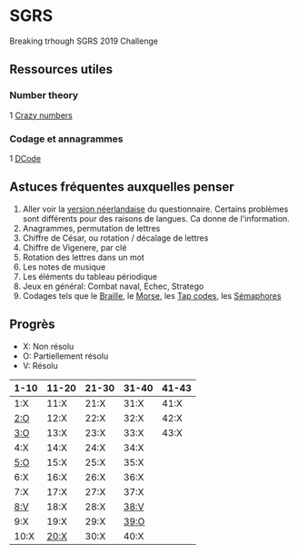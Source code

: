 # SGRS
Breaking trhough SGRS 2019 Challenge

## Ressources utiles

### Number theory

1 [Crazy numbers](https://www.crazy-numbers.com/)

### Codage et annagrammes

1 [DCode](https://www.dcode.fr/)


## Astuces fréquentes auxquelles penser

1. Aller voir la [version néerlandaise](doc/SGRS%202019%20-%20NL.pdf) du questionnaire. Certains problèmes sont différents pour des raisons de langues. Ca donne de l'information.
2. Anagrammes, permutation de lettres
3. Chiffre de César, ou rotation / décalage de lettres
4. Chiffre de Vigenere, par clé
5. Rotation des lettres dans un mot
6. Les notes de musique
7. Les éléments du tableau périodique
8. Jeux en général: Combat naval, Echec, Stratego
9. Codages tels que le [Braille](https://fr.wikipedia.org/wiki/Braille), le [Morse](https://fr.wikipedia.org/wiki/Code_Morse_international), les [Tap codes](https://fr.wikipedia.org/wiki/Tap_code), les [Sémaphores](https://fr.wikipedia.org/wiki/Alphabet_s%C3%A9maphore)


## Progrès
+ X: Non résolu
+ O: Partiellement résolu
+ V: Résolu

| 1-10 | 11-20 | 21-30 | 31-40 | 41-43 |
|  --- | --- | ---   | ---   | ---   |
| 1:X | 11:X | 21:X | 31:X | 41:X |
| [2:O](wiki/P02.md) | 12:X | 22:X | 32:X | 42:X |
| [3:O](wiki/P03.md) | 13:X | 23:X | 33:X | 43:X |
| 4:X | 14:X | 24:X | 34:X | 
| [5:O](wiki/P05.md) | 15:X | 25:X | 35:X | 
| 6:X | 16:X | 26:X | 36:X | 
| 7:X | 17:X | 27:X | 37:X | 
| [8:V](wiki/P08.md) | 18:X | 28:X | [38:V](wiki/P38.md) | 
| 9:X | 19:X | 29:X | [39:O](wiki/P39.md) | 
| 10:X | [20:X](wiki/P20.md) | 30:X | 40:X | 
